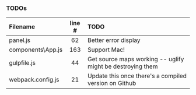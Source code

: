 ### TODOs
| Filename | line # | TODO
|:------|:------:|:------
| panel.js | 62 | Better error display
| components\App.js | 163 | Support Mac!
| gulpfile.js | 44 | Get source maps working -- uglify might be destroying them
| webpack.config.js | 21 | Update this once there's a compiled version on Github